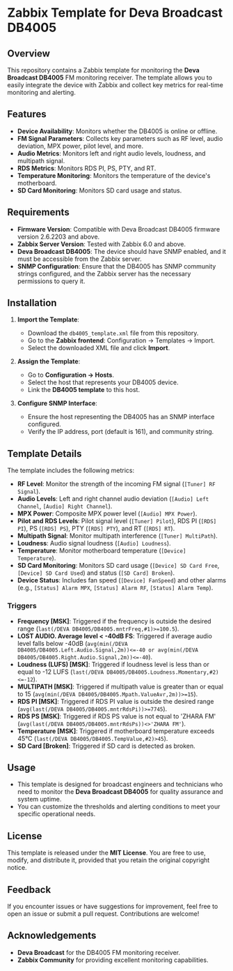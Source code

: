 # Zabbix Template for Deva Broadcast DB4005

## Overview
This repository contains a Zabbix template for monitoring the **Deva Broadcast DB4005** FM monitoring receiver. The template allows you to easily integrate the device with Zabbix and collect key metrics for real-time monitoring and alerting.

## Features
- **Device Availability**: Monitors whether the DB4005 is online or offline.
- **FM Signal Parameters**: Collects key parameters such as RF level, audio deviation, MPX power, pilot level, and more.
- **Audio Metrics**: Monitors left and right audio levels, loudness, and multipath signal.
- **RDS Metrics**: Monitors RDS PI, PS, PTY, and RT.
- **Temperature Monitoring**: Monitors the temperature of the device's motherboard.
- **SD Card Monitoring**: Monitors SD card usage and status.

## Requirements
- **Firmware Version**: Compatible with Deva Broadcast DB4005 firmware version 2.6.2203 and above.
- **Zabbix Server Version**: Tested with Zabbix 6.0 and above.
- **Deva Broadcast DB4005**: The device should have SNMP enabled, and it must be accessible from the Zabbix server.
- **SNMP Configuration**: Ensure that the DB4005 has SNMP community strings configured, and the Zabbix server has the necessary permissions to query it.

## Installation
1. **Import the Template**:
   - Download the `db4005_template.xml` file from this repository.
   - Go to the **Zabbix frontend**: Configuration → Templates → Import.
   - Select the downloaded XML file and click **Import**.

2. **Assign the Template**:
   - Go to **Configuration → Hosts**.
   - Select the host that represents your DB4005 device.
   - Link the **DB4005 template** to this host.

3. **Configure SNMP Interface**:
   - Ensure the host representing the DB4005 has an SNMP interface configured.
   - Verify the IP address, port (default is 161), and community string.

## Template Details
The template includes the following metrics:

- **RF Level**: Monitor the strength of the incoming FM signal (`[Tuner] RF Signal`).
- **Audio Levels**: Left and right channel audio deviation (`[Audio] Left Channel`, `[Audio] Right Channel`).
- **MPX Power**: Composite MPX power level (`[Audio] MPX Power`).
- **Pilot and RDS Levels**: Pilot signal level (`[Tuner] Pilot`), RDS PI (`[RDS] PI`), PS (`[RDS] PS`), PTY (`[RDS] PTY`), and RT (`[RDS] RT`).
- **Multipath Signal**: Monitor multipath interference (`[Tuner] MultiPath`).
- **Loudness**: Audio signal loudness (`[Audio] Loudness`).
- **Temperature**: Monitor motherboard temperature (`[Device] Temperature`).
- **SD Card Monitoring**: Monitors SD card usage (`[Device] SD Card Free`, `[Device] SD Card Used`) and status (`[SD Card] Broken`).
- **Device Status**: Includes fan speed (`[Device] FanSpeed`) and other alarms (e.g., `[Status] Alarm MPX`, `[Status] Alarm RF`, `[Status] Alarm Temp`).

### Triggers
- **Frequency [MSK]**: Triggered if the frequency is outside the desired range (`last(/DEVA DB4005/DB4005.mntrFreq,#1)>=100.5`).
- **LOST AUDIO. Average level < -40dB FS**: Triggered if average audio level falls below -40dB (`avg(min(/DEVA DB4005/DB4005.Left.Audio.Signal,2m))<=-40 or avg(min(/DEVA DB4005/DB4005.Right.Audio.Signal,2m))<=-40`).
- **Loudness (LUFS) [MSK]**: Triggered if loudness level is less than or equal to -12 LUFS (`last(/DEVA DB4005/DB4005.Loudness.Momentary,#2)<=-12`).
- **MULTIPATH [MSK]**: Triggered if multipath value is greater than or equal to 15 (`avg(min(/DEVA DB4005/DB4005.Mpath.ValueAvr,2m))>=15`).
- **RDS PI [MSK]**: Triggered if RDS PI value is outside the desired range (`avg(last(/DEVA DB4005/DB4005.mntrRdsPi))>=7745`).
- **RDS PS [MSK]**: Triggered if RDS PS value is not equal to 'ZHARA FM' (`avg(last(/DEVA DB4005/DB4005.mntrRdsPs))<>'ZHARA FM'`).
- **Temperature [MSK]**: Triggered if motherboard temperature exceeds 45°C (`last(/DEVA DB4005/DB4005.TempValue,#2)>45`).
- **SD Card [Broken]**: Triggered if SD card is detected as broken.

## Usage
- This template is designed for broadcast engineers and technicians who need to monitor the **Deva Broadcast DB4005** for quality assurance and system uptime.
- You can customize the thresholds and alerting conditions to meet your specific operational needs.

## License
This template is released under the **MIT License**. You are free to use, modify, and distribute it, provided that you retain the original copyright notice.

## Feedback
If you encounter issues or have suggestions for improvement, feel free to open an issue or submit a pull request. Contributions are welcome!

## Acknowledgements
- **Deva Broadcast** for the DB4005 FM monitoring receiver.
- **Zabbix Community** for providing excellent monitoring capabilities.